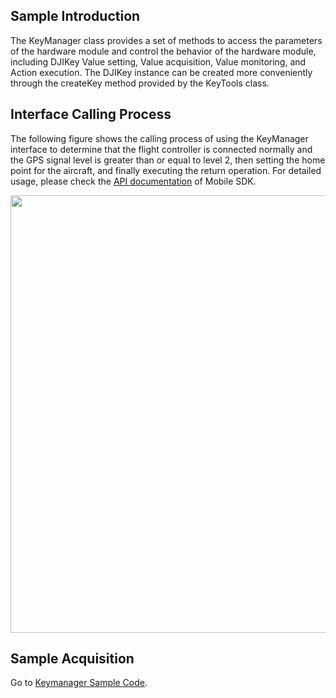 ## Sample Introduction
The KeyManager class provides a set of methods to access the parameters of the hardware module and control the behavior of the hardware module, including DJIKey Value setting, Value acquisition, Value monitoring, and Action execution. The DJIKey instance can be created more conveniently through the createKey method provided by the KeyTools class.


## Interface Calling Process

The following figure shows the calling process of using the KeyManager interface to determine that the flight controller is connected normally and the GPS signal level is greater than or equal to level 2, then setting the home point for the aircraft, and finally executing the return operation. For detailed usage, please check the [API documentation](https://developer.dji.com/api-reference-v5/android-api/Components/IKeyManager/IKeyManager.html) of Mobile SDK.




<div align=center><img src="https://terra-1-g.djicdn.com/71a7d383e71a4fb8887a310eb746b47f/msdk/Documentation/V5.1/sample/Keymanager%20en.png" width="700"></div>




## Sample Acquisition

 Go to [Keymanager Sample Code](https://github.com/dji-sdk/Mobile-SDK-Android-V5/blob/dev-sdk-main/SampleCode-V5/android-sdk-v5-sample/module-common/src/main/java/dji/sampleV5/modulecommon/pages/KeyValueFragment.kt).
